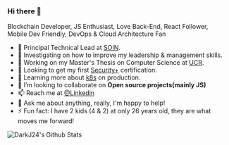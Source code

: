 ### Hi there 👋

Blockchain Developer, JS Enthusiast, Love Back-End, React Follower, Mobile Dev Friendly, DevOps & Cloud Architecture Fan

- 🏢 Principal Technical Lead at [SOIN](https://www.soin.co.cr/).
- 🔭 Investigating on how to improve my leadership & management skills.
- 📖 Working on my Master's Thesis on Computer Science at [UCR](https://www.ucr.ac.cr/).
- 🔏 Looking to get my first [Security+](https://www.comptia.org/certifications/security) certification.
- 🌱 Learning more about [k8s](https://kubernetes.io/) on production.
- 👯 I’m looking to collaborate on **Open source projects(mainly JS)**
- 📫 Reach me at [@Linkedin](https://www.linkedin.com/in/jose-quesada-solis/)
- 💬 Ask me about anything, really, I'm happy to help!
- ⚡ Fun fact: I have 2 kids (4 & 2) at only 26 years old, they are what moves me forward!

<a href="https://github.com/DarkJ24"><img align="left" alt="DarkJ24's Github Stats" src="https://github-readme-stats.vercel.app/api?username=darkj24&show_icons=true&hide_border=true&count_private=true&include_all_commits=true&theme=solarized-dark"  /></a>
